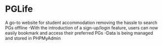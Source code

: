 # PGLife
A go-to website for student accommodation removing the hassle to search PGs offline
-With the introduction of a sign-up/login feature, users can now easily bookmark and
access their preferred PGs
-Data is being managed and stored in PHPMyAdmin
